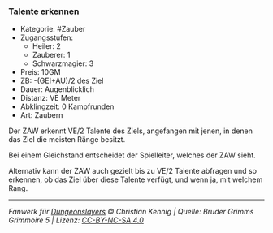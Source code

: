 ### Talente erkennen

- Kategorie: #Zauber
- Zugangsstufen:
  - Heiler: 2
  - Zauberer: 1
  - Schwarzmagier: 3
- Preis: 10GM
- ZB: -(GEI+AU)/2 des Ziel
- Dauer: Augenblicklich
- Distanz: VE Meter
- Abklingzeit: 0 Kampfrunden
- Art: Zaubern

Der ZAW erkennt VE/2 Talente des Ziels, angefangen mit jenen, in denen das Ziel die meisten Ränge besitzt.

Bei einem Gleichstand entscheidet der Spielleiter, welches der ZAW sieht.

Alternativ kann der ZAW auch gezielt bis zu VE/2 Talente abfragen und so erkennen, ob das Ziel über diese Talente verfügt, und wenn ja, mit welchem Rang.

---

_Fanwerk für [Dungeonslayers](https://www.dungeonslayers.net/) © Christian Kennig | Quelle: Bruder Grimms Grimmoire 5 | Lizenz: [CC-BY-NC-SA 4.0](https://creativecommons.org/licenses/by-nc-sa/4.0/deed.de)_
